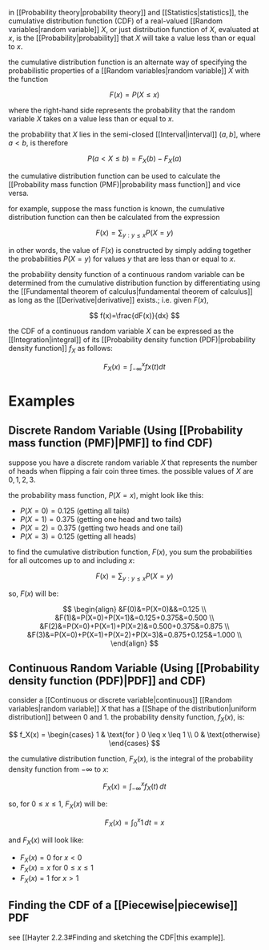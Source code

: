 in [[Probability theory|probability theory]] and [[Statistics|statistics]], the cumulative distribution function (CDF) of a real-valued [[Random variables|random variable]] $X$, or just distribution function of $X$, evaluated at $x$, is the [[Probability|probability]] that $X$ will take a value less than or equal to $x$.

the cumulative distribution function is an alternate way of specifying the probabilistic properties of a [[Random variables|random variable]] $X$ with the function

$$
F(x)=P(X\leq x)
$$

where the right-hand side represents the probability that the random variable $X$ takes on a value less than or equal to $x$.

the probability that $X$ lies in the semi-closed [[Interval|interval]] $(a,b]$, where $a<b$, is therefore

$$
P(a<X\leq b)=F_X(b)-F_X(a)
$$

the cumulative distribution function can be used to calculate the [[Probability mass function (PMF)|probability mass function]] and vice versa.

for example, suppose the mass function is known, the cumulative distribution function can then be calculated from the expression

$$
F(x)=\sum_{y:y\leq x}P(X=y)
$$

in other words, the value of $F(x)$ is constructed by simply adding together the probabilities $P(X=y)$ for values $y$ that are less than or equal to $x$.

the probability density function of a continuous random variable can be determined from the cumulative distribution function by differentiating using the [[Fundamental theorem of calculus|fundamental theorem of calculus]] as long as the [[Derivative|derivative]] exists.; i.e. given $F(x)$,

$$
f(x)=\frac{dF(x)}{dx}
$$

the CDF of a continuous random variable $X$ can be expressed as the [[Integration|integral]] of its [[Probability density function (PDF)|probability density function]] $f_X$ as follows:

$$
F_X(x)=\int^{x}_{-\infty}fx(t)dt
$$

# Examples

## Discrete Random Variable (Using [[Probability mass function (PMF)|PMF]] to find CDF)

suppose you have a discrete random variable $X$ that represents the number of heads when flipping a fair coin three times. the possible values of $X$ are ${0, 1, 2, 3}$.

the probability mass function, $P(X=x)$, might look like this:

- $P(X=0) = 0.125$ (getting all tails)
- $P(X=1) = 0.375$ (getting one head and two tails)
- $P(X=2) = 0.375$ (getting two heads and one tail)
- $P(X=3) = 0.125$ (getting all heads)

to find the cumulative distribution function, $F(x)$, you sum the probabilities for all outcomes up to and including $x$:

$$
F(x)=\sum_{y:y\leq x}P(X=y)
$$

so, $F(x)$ will be:

$$
\begin{align}
&F(0)&=P(X=0)&&=0.125 \\
&F(1)&=P(X=0)+P(X=1)&=0.125+0.375&=0.500 \\
&F(2)&=P(X=0)+P(X=1)+P(X=2)&=0.500+0.375&=0.875 \\
&F(3)&=P(X=0)+P(X=1)+P(X=2)+P(X=3)&=0.875+0.125&=1.000 \\
\end{align}
$$

## Continuous Random Variable (Using [[Probability density function (PDF)|PDF]] and CDF)

consider a [[Continuous or discrete variable|continuous]] [[Random variables|random variable]] $X$ that has a [[Shape of the distribution|uniform distribution]] between 0 and 1. the probability density function, $f_X(x)$, is:

$$
f_X(x) = \begin{cases} 
1 & \text{for } 0 \leq x \leq 1 \\
0 & \text{otherwise}
\end{cases}
$$

the cumulative distribution function, $F_X(x)$, is the integral of the probability density function from $-\infty$ to $x$:

$$
F_X(x)=\int^{x}_{-\infty}f_X(t)\,dt
$$

so, for $0 \leq x \leq 1$, $F_X(x)$ will be:

$$
F_X(x)=\int_{0}^{x}1\,dt=x
$$

and $F_X(x)$ will look like:

- $F_X(x) = 0$ for $x < 0$
- $F_X(x) = x$ for $0 \leq x \leq 1$
- $F_X(x) = 1$ for $x > 1$

## Finding the CDF of a [[Piecewise|piecewise]] PDF

see [[Hayter 2.2.3#Finding and sketching the CDF|this example]].